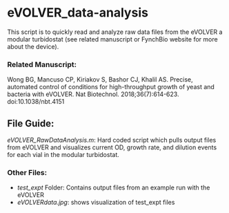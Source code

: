 # eVOLVER_data-analysis

This script is to quickly read and analyze raw data files from the eVOLVER a modular turbidostat (see related manuscript or FynchBio website for more about the device).

### Related Manuscript:

Wong BG, Mancuso CP, Kiriakov S, Bashor CJ, Khalil AS. Precise, automated control of conditions for high-throughput growth of yeast and bacteria with eVOLVER. Nat Biotechnol. 2018;36(7):614-623. doi:10.1038/nbt.4151

## File Guide:

*eVOLVER_RawDataAnalysis.m*: Hard coded script which pulls output files from eVOLVER and visualizes current OD, growth rate, and dilution events for each vial in the modular turbidostat.

### Other Files:

- *test_expt* Folder: Contains output files from an example run with the eVOLVER
- *eVOLVERdata.jpg*: shows visualization of test_expt files

